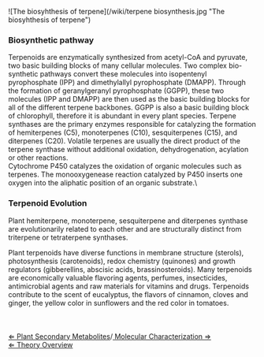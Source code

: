 ![The biosyhthesis of
terpene](/wiki/terpene biosynthesis.jpg "The biosyhthesis of terpene")

### Biosynthetic pathway

Terpenoids are enzymatically synthesized from acetyl-CoA and pyruvate,
two basic building blocks of many cellular molecules. Two complex
bio-synthetic pathways convert these molecules into isopentenyl
pyrophosphate (IPP) and dimethylallyl pyrophosphate (DMAPP). Through the
formation of geranylgeranyl pyrophosphate (GGPP), these two molecules
(IPP and DMAPP) are then used as the basic building blocks for all of
the different terpene backbones. GGPP is also a basic building block of
chlorophyll, therefore it is abundant in every plant species. Terpene
synthases are the primary enzymes responsible for catalyzing the
formation of hemiterpenes (C5), monoterpenes (C10), sesquiterpenes
(C15), and diterpenes (C20). Volatile terpenes are usually the direct
product of the terpene synthase without additional oxidation,
dehydrogenation, acylation or other reactions.\
Cytochrome P450 catalyzes the oxidation of organic molecules such as
terpenes. The monooxygenease reaction catalyzed by P450 inserts one
oxygen into the aliphatic position of an organic substrate.\

### Terpenoid Evolution

Plant hemiterpene, monoterpene, sesquiterpene and diterpenes synthase
are evolutionarily related to each other and are structurally distinct
from triterpene or tetraterpene synthases.

Plant terpenoids have diverse functions in membrane structure (sterols),
photosynthesis (carotenoids), redox chemistry (quinones) and growth
regulators (gibberellins, abscisic acids, brassinosteroids). Many
terpenoids are economically valuable flavoring agents, perfumes,
insecticides, antimicrobial agents and raw materials for vitamins and
drugs. Terpenoids contribute to the scent of eucalyptus, the flavors of
cinnamon, cloves and ginger, the yellow color in sunflowers and the red
color in tomatoes.\
\
\
\
 [ ⇐ Plant Secondary
Metabolites](/wiki/Plant_Secondary_Metabolites "wikilink")/[ Molecular
Characterization ⇒ ](/wiki/Molecular_Characterization "wikilink")\
[ ⇐ Theory Overview](/wiki/PlantLab "wikilink")

